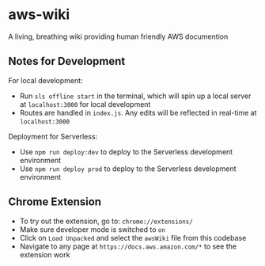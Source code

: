 # aws-wiki

A living, breathing wiki providing human friendly AWS documention

## Notes for Development

For local development:

- Run `sls offline start` in the terminal, which will spin up a local server at `localhost:3000` for local development
- Routes are handled in `index.js`. Any edits will be reflected in real-time at `localhost:3000`

Deployment for Serverless:

- Use `npm run deploy:dev` to deploy to the Serverless development environment
- Use `npm run deploy prod` to deploy to the Serverless development environment

## Chrome Extension

- To try out the extension, go to: `chrome://extensions/`
- Make sure developer mode is switched to `on`
- Click on `Load Unpacked` and select the `awsWiki` file from this codebase
- Navigate to any page at `https://docs.aws.amazon.com/*` to see the extension work
